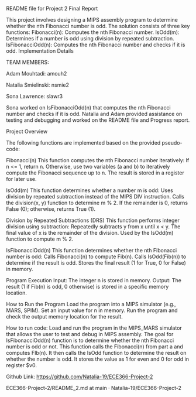 README file for Project 2 Final Report

This project involves designing a MIPS assembly program to determine whether the nth Fibonacci number is odd. The solution consists of three key functions: Fibonacci(n): Computes the nth Fibonacci number. IsOdd(m): Determines if a number is odd using division by repeated subtraction. IsFibonacciOdd(n): Computes the nth Fibonacci number and checks if it is odd. Implementation Details

TEAM MEMBERS:

Adam Mouhtadi: amouh2

Natalia Smielinski: nsmie2

Sona Lawrence: slawr3

Sona worked on IsFibonacciOdd(n) that computes the nth Fibonacci number and checks if it is odd. Natalia and Adam provided assistance on testing and debugging and worked on the README file and Progress report.

Project Overview

The following functions are implemented based on the provided pseudo-code:

Fibonacci(n) This function computes the nth Fibonacci number iteratively: If n <= 1, return n. Otherwise, use two variables (a and b) to iteratively compute the Fibonacci sequence up to n. The result is stored in a register for later use.

IsOdd(m) This function determines whether a number m is odd: Uses division by repeated subtraction instead of the MIPS DIV instruction. Calls the division(x, y) function to determine m % 2. If the remainder is 0, returns False (0); otherwise, returns True (1).

Division by Repeated Subtractions (DRS) This function performs integer division using subtraction: Repeatedly subtracts y from x until x < y. The final value of x is the remainder of the division. Used by the IsOdd(m) function to compute m % 2.

IsFibonacciOdd(n) This function determines whether the nth Fibonacci number is odd: Calls Fibonacci(n) to compute Fib(n). Calls IsOdd(Fib(n)) to determine if the result is odd. Stores the final result (1 for True, 0 for False) in memory.

Program Execution Input: The integer n is stored in memory. Output: The result (1 if Fib(n) is odd, 0 otherwise) is stored in a specific memory location.

How to Run the Program Load the program into a MIPS simulator (e.g., MARS, SPIM). Set an input value for n in memory. Run the program and check the output memory location for the result.

How to run code:
	Load and run the program in the MIPS_MARS simulator that allows the user to test and debug in MIPS assembly. The goal for IsFibonacciOdd(n) function is to determine whether the nth Fibonacci number is odd or not. This function calls the Fibonacci(n) from part a and computes FIb(n). It then calls the IsOdd function to determine the result on whether the number is odd. It stores the value as 1 for even and 0 for odd in register $v0.

Github Link: 
	https://github.com/Natalia-19/ECE366-Project-2


ECE366-Project-2/README_2.md at main · Natalia-19/ECE366-Project-2 

